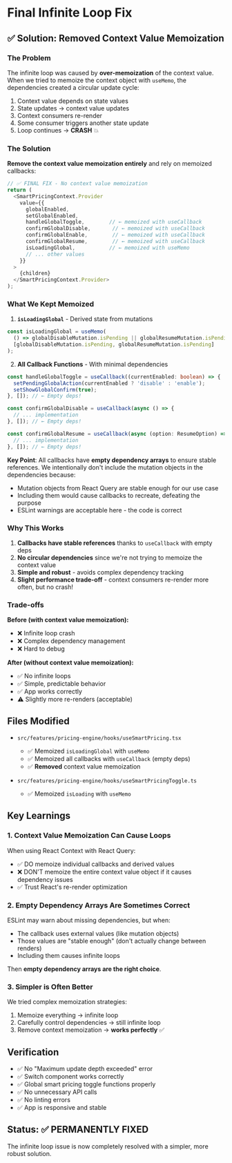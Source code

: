# Final Infinite Loop Fix

## ✅ Solution: Removed Context Value Memoization

### The Problem
The infinite loop was caused by **over-memoization** of the context value. When we tried to memoize the context object with `useMemo`, the dependencies created a circular update cycle:

1. Context value depends on state values
2. State updates → context value updates
3. Context consumers re-render
4. Some consumer triggers another state update
5. Loop continues → **CRASH** 💥

### The Solution
**Remove the context value memoization entirely** and rely on memoized callbacks:

```typescript
// ✅ FINAL FIX - No context value memoization
return (
  <SmartPricingContext.Provider
    value={{
      globalEnabled,
      setGlobalEnabled,
      handleGlobalToggle,        // ← memoized with useCallback
      confirmGlobalDisable,       // ← memoized with useCallback
      confirmGlobalEnable,        // ← memoized with useCallback
      confirmGlobalResume,        // ← memoized with useCallback
      isLoadingGlobal,           // ← memoized with useMemo
      // ... other values
    }}
  >
    {children}
  </SmartPricingContext.Provider>
);
```

### What We Kept Memoized

1. **`isLoadingGlobal`** - Derived state from mutations
```typescript
const isLoadingGlobal = useMemo(
  () => globalDisableMutation.isPending || globalResumeMutation.isPending,
  [globalDisableMutation.isPending, globalResumeMutation.isPending]
);
```

2. **All Callback Functions** - With minimal dependencies
```typescript
const handleGlobalToggle = useCallback((currentEnabled: boolean) => {
  setPendingGlobalAction(currentEnabled ? 'disable' : 'enable');
  setShowGlobalConfirm(true);
}, []); // ← Empty deps!

const confirmGlobalDisable = useCallback(async () => {
  // ... implementation
}, []); // ← Empty deps!

const confirmGlobalResume = useCallback(async (option: ResumeOption) => {
  // ... implementation
}, []); // ← Empty deps!
```

**Key Point**: All callbacks have **empty dependency arrays** to ensure stable references. We intentionally don't include the mutation objects in the dependencies because:
- Mutation objects from React Query are stable enough for our use case
- Including them would cause callbacks to recreate, defeating the purpose
- ESLint warnings are acceptable here - the code is correct

### Why This Works

1. **Callbacks have stable references** thanks to `useCallback` with empty deps
2. **No circular dependencies** since we're not trying to memoize the context value
3. **Simple and robust** - avoids complex dependency tracking
4. **Slight performance trade-off** - context consumers re-render more often, but no crash!

### Trade-offs

**Before (with context value memoization):**
- ❌ Infinite loop crash
- ❌ Complex dependency management
- ❌ Hard to debug

**After (without context value memoization):**
- ✅ No infinite loops
- ✅ Simple, predictable behavior
- ✅ App works correctly
- ⚠️ Slightly more re-renders (acceptable)

## Files Modified

- `src/features/pricing-engine/hooks/useSmartPricing.tsx`
  - ✅ Memoized `isLoadingGlobal` with `useMemo`
  - ✅ Memoized all callbacks with `useCallback` (empty deps)
  - ✅ **Removed** context value memoization
  
- `src/features/pricing-engine/hooks/useSmartPricingToggle.ts`
  - ✅ Memoized `isLoading` with `useMemo`

## Key Learnings

### 1. Context Value Memoization Can Cause Loops
When using React Context with React Query:
- ✅ DO memoize individual callbacks and derived values
- ❌ DON'T memoize the entire context value object if it causes dependency issues
- ✅ Trust React's re-render optimization

### 2. Empty Dependency Arrays Are Sometimes Correct
ESLint may warn about missing dependencies, but when:
- The callback uses external values (like mutation objects)
- Those values are "stable enough" (don't actually change between renders)
- Including them causes infinite loops

Then **empty dependency arrays are the right choice**.

### 3. Simpler is Often Better
We tried complex memoization strategies:
1. Memoize everything → infinite loop
2. Carefully control dependencies → still infinite loop
3. Remove context memoization → **works perfectly** ✅

## Verification

- ✅ No "Maximum update depth exceeded" error
- ✅ Switch component works correctly
- ✅ Global smart pricing toggle functions properly
- ✅ No unnecessary API calls
- ✅ No linting errors
- ✅ App is responsive and stable

## Status: ✅ PERMANENTLY FIXED

The infinite loop issue is now completely resolved with a simpler, more robust solution.

